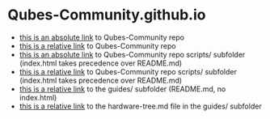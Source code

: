 # Qubes-Community.github.io
* [this is an absolute link](https://qubes-community.github.io/Qubes-Community/) to Qubes-Community repo
* [this is a relative link](/Qubes-Community/) to Qubes-Community repo
* [this is an absolute link](https://qubes-community.github.io/Qubes-Community/scripts/) to Qubes-Community repo scripts/ subfolder (index.html takes precedence over README.md)
* [this is a relative link](https://qubes-community.github.io/Qubes-Community/scripts/) to Qubes-Community repo scripts/ subfolder (index.html takes precedence over README.md)
* [this is a relative link](/Qubes-Community/guides/) to the guides/ subfolder (README.md, no index.html)
* [this is a relative link](/Qubes-Community/guides/hardware-tree/) to the hardware-tree.md file in the guides/ subfolder
